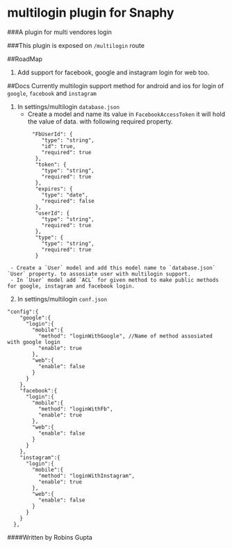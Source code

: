# multilogin plugin for Snaphy


###A plugin for multi vendores login

###This plugin is exposed on  `/multilogin` route


##RoadMap
1. Add support for facebook, google and instagram login  for web too.


##Docs
Currently multilogin support method for android and ios for login of `google`, `facebook` and `instagram`
1. In settings/multilogin `database.json`  
    - Create a model and name its value in `FacebookAccessToken` it will  hold the value of data. with following required property.  
```
        "FbUserId": {
           "type": "string",
           "id": true,
           "required": true
         },
         "token": {
           "type": "string",
           "required": true
         },
         "expires": {
           "type": "date",
           "required": false
         },
         "userId": {
           "type": "string",
           "required": true
         },
         "type": {
           "type": "string",
           "required": true
         }
 ```
     
     
     - Create a `User` model and add this model name to `database.json` `User` property. to assosiate user with multilogin support.
     - In `User` model add `ACL` for given method to make public methods for google, instagram and facebook login.
2. In settings/multilogin `conf.json`
  
  ```
  "config":{
      "google":{
        "login":{
          "mobile":{
            "method": "loginWithGoogle", //Name of method assosiated with google login
            "enable": true
          },
          "web":{
            "enable": false
          }
        }
      },
      "facebook":{
        "login":{
          "mobile":{
            "method": "loginWithFb",
            "enable": true
          },
          "web":{
            "enable": false
          }
        }
      },
      "instagram":{
        "login":{
          "mobile":{
            "method": "loginWithInstagram",
            "enable": true
          },
          "web":{
            "enable": false
          }
        }
      }
    },
  ```







####Written by Robins Gupta

